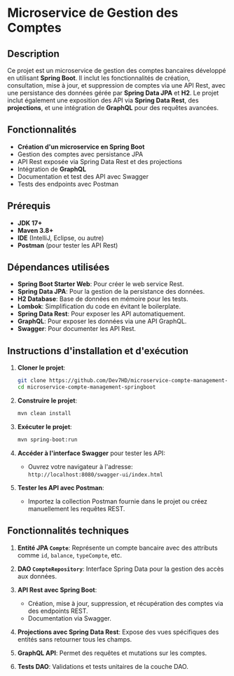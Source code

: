# Microservice de Gestion des Comptes

## Description
Ce projet est un microservice de gestion des comptes bancaires développé en utilisant **Spring Boot**. Il inclut les fonctionnalités de création, consultation, mise à jour, et suppression de comptes via une API Rest, avec une persistance des données gérée par **Spring Data JPA** et **H2**. Le projet inclut également une exposition des API via **Spring Data Rest**, des **projections**, et une intégration de **GraphQL** pour des requêtes avancées.

## Fonctionnalités
- **Création d'un microservice en Spring Boot**
- Gestion des comptes avec persistance JPA
- API Rest exposée via Spring Data Rest et des projections
- Intégration de **GraphQL**
- Documentation et test des API avec Swagger
- Tests des endpoints avec Postman

## Prérequis
- **JDK 17+**
- **Maven 3.8+**
- **IDE** (IntelliJ, Eclipse, ou autre)
- **Postman** (pour tester les API Rest)

## Dépendances utilisées
- **Spring Boot Starter Web**: Pour créer le web service Rest.
- **Spring Data JPA**: Pour la gestion de la persistance des données.
- **H2 Database**: Base de données en mémoire pour les tests.
- **Lombok**: Simplification du code en évitant le boilerplate.
- **Spring Data Rest**: Pour exposer les API automatiquement.
- **GraphQL**: Pour exposer les données via une API GraphQL.
- **Swagger**: Pour documenter les API Rest.

## Instructions d'installation et d'exécution

1. **Cloner le projet**:
   ```bash
   git clone https://github.com/Dev7HD/microservice-compte-management-springboot.git
   cd microservice-compte-management-springboot
   ```

2. **Construire le projet**:
   ```bash
   mvn clean install
   ```

3. **Exécuter le projet**:
   ```bash
   mvn spring-boot:run
   ```

4. **Accéder à l'interface Swagger** pour tester les API:
    - Ouvrez votre navigateur à l'adresse: `http://localhost:8080/swagger-ui/index.html`

5. **Tester les API avec Postman**:
    - Importez la collection Postman fournie dans le projet ou créez manuellement les requêtes REST.

## Fonctionnalités techniques
1. **Entité JPA `Compte`**: Représente un compte bancaire avec des attributs comme `id`, `balance`, `typeCompte`, etc.

2. **DAO `CompteRepository`**: Interface Spring Data pour la gestion des accès aux données.

3. **API Rest avec Spring Boot**:
    - Création, mise à jour, suppression, et récupération des comptes via des endpoints REST.
    - Documentation via Swagger.

4. **Projections avec Spring Data Rest**: Expose des vues spécifiques des entités sans retourner tous les champs.

5. **GraphQL API**: Permet des requêtes et mutations sur les comptes.

6. **Tests DAO**: Validations et tests unitaires de la couche DAO.


